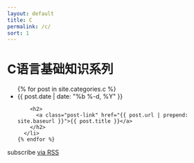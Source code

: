 ```yaml
---
layout: default
title: C
permalink: /c/
sort: 1
---
```


<div class="home">

  <h1 class="page-heading">C语言基础知识系列</h1>

  <ul class="post-list">
    {% for post in site.categories.c %}
      <li>
        <span class="post-meta">{{ post.date | date: "%b %-d, %Y" }}</span>

        <h2>
          <a class="post-link" href="{{ post.url | prepend: site.baseurl }}">{{ post.title }}</a>
        </h2>
      </li>
    {% endfor %}
  </ul>

  <p class="rss-subscribe">subscribe <a href="{{ "/feed.xml" | prepend: site.baseurl }}">via RSS</a></p>

</div>
